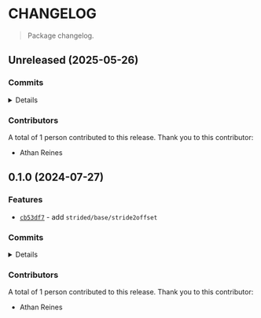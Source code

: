 # CHANGELOG

> Package changelog.

<section class="release" id="unreleased">

## Unreleased (2025-05-26)

<section class="commits">

### Commits

<details>

-   [`fba5621`](https://github.com/stdlib-js/stdlib/commit/fba562144708136533371a0a765bfd834f756601) - **refactor:** annotate parameters as constants and fix docs _(by Athan Reines)_
-   [`2777e4b`](https://github.com/stdlib-js/stdlib/commit/2777e4be161869d09406e3b17947d24c64b47af2) - **bench:** resolve lint errors in benchmarks _(by Athan Reines)_

</details>

</section>

<!-- /.commits -->

<section class="contributors">

### Contributors

A total of 1 person contributed to this release. Thank you to this contributor:

-   Athan Reines

</section>

<!-- /.contributors -->

</section>

<!-- /.release -->

<section class="release" id="v0.1.0">

## 0.1.0 (2024-07-27)

<section class="features">

### Features

-   [`cb53df7`](https://github.com/stdlib-js/stdlib/commit/cb53df70e2afc7c11aabf3846db305424d012150) - add `strided/base/stride2offset`

</section>

<!-- /.features -->

<section class="commits">

### Commits

<details>

-   [`1f39c86`](https://github.com/stdlib-js/stdlib/commit/1f39c864924bf3d3cf4b5d8d39010e634416b66d) - **docs:** fix example _(by Athan Reines)_
-   [`11ad206`](https://github.com/stdlib-js/stdlib/commit/11ad206dbf92e0a1827ccdf5aa8f4c58bf82ed2a) - **bench:** fix function name _(by Athan Reines)_
-   [`cb53df7`](https://github.com/stdlib-js/stdlib/commit/cb53df70e2afc7c11aabf3846db305424d012150) - **feat:** add `strided/base/stride2offset` _(by Athan Reines)_

</details>

</section>

<!-- /.commits -->

<section class="contributors">

### Contributors

A total of 1 person contributed to this release. Thank you to this contributor:

-   Athan Reines

</section>

<!-- /.contributors -->

</section>

<!-- /.release -->

